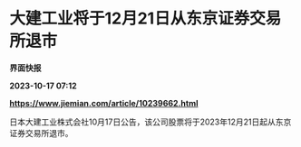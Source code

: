# 大建工业将于12月21日从东京证券交易所退市
**界面快报**

**2023-10-17 07:12**

**https://www.jiemian.com/article/10239662.html**

日本大建工业株式会社10月17日公告，该公司股票将于2023年12月21日起从东京证券交易所退市。